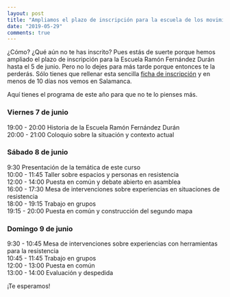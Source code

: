 ```yaml
---
layout: post
title: "Ampliamos el plazo de inscripción para la escuela de los movimientos sociales de 2019"
date: "2019-05-29"
comments: true
---
```


¿Cómo? ¿Qué aún no te has inscrito? Pues estás de suerte porque hemos ampliado el plazo de inscripción para la Escuela Ramón Fernández Durán hasta el 5 de junio.
Pero no lo dejes para más tarde porque entonces te la perderás. Sólo tienes que rellenar esta sencilla [ficha de inscripción](/inscripcion/) y en menos de 10 días nos vemos en Salamanca.

Aquí tienes el programa de este año para que no te lo pienses más.

### Viernes 7 de junio

19:00 - 20:00 Historia de la Escuela Ramón Fernández Durán  
20:00 - 21:00 Coloquio sobre la situación y contexto actual  

### Sábado 8 de junio
9:30 Presentación de la temática de este curso  
10:00 - 11:45 Taller sobre espacios y personas en resistencia  
12:00 - 14:00 Puesta en común y debate abierto en asamblea  
16:00 - 17:30 Mesa de intervenciones sobre experiencias en situaciones de resistencia  
18:00 - 19:15 Trabajo en grupos  
19:15 - 20:00 Puesta en común y construcción del segundo mapa

### Domingo 9 de junio
9:30 - 10:45 Mesa de intervenciones sobre experiencias con herramientas para la resistencia  
10:45 - 11:45 Trabajo en grupos  
12:00 - 13:00 Puesta en común  
13:00 - 14:00 Evaluación y despedida

¡Te esperamos!
